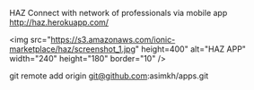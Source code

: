 
HAZ
Connect with network of professionals via mobile app
http://haz.herokuapp.com/

<img src="https://s3.amazonaws.com/ionic-marketplace/haz/screenshot_1.jpg" height=400" 
alt="HAZ APP" width="240" height="180" border="10" />


git remote add origin git@github.com:asimkh/apps.git


